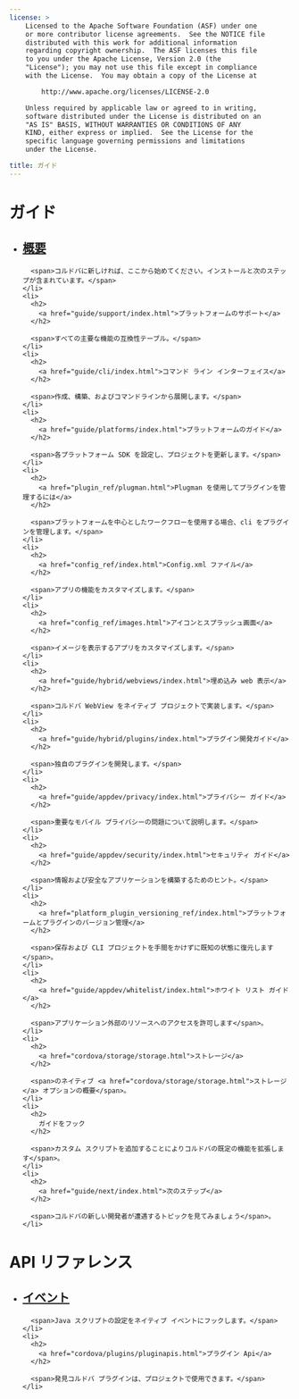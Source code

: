 ```yaml
---
license: >
    Licensed to the Apache Software Foundation (ASF) under one
    or more contributor license agreements.  See the NOTICE file
    distributed with this work for additional information
    regarding copyright ownership.  The ASF licenses this file
    to you under the Apache License, Version 2.0 (the
    "License"); you may not use this file except in compliance
    with the License.  You may obtain a copy of the License at

        http://www.apache.org/licenses/LICENSE-2.0

    Unless required by applicable law or agreed to in writing,
    software distributed under the License is distributed on an
    "AS IS" BASIS, WITHOUT WARRANTIES OR CONDITIONS OF ANY
    KIND, either express or implied.  See the License for the
    specific language governing permissions and limitations
    under the License.

title: ガイド
---
```


<div id="home">
  <h1>
    ガイド
  </h1>

  <ul>
    <li>
      <h2>
        <a href="guide/overview/index.html">概要</a>
      </h2>

      <span>コルドバに新しければ、ここから始めてください。インストールと次のステップが含まれています。</span>
    </li>
    <li>
      <h2>
        <a href="guide/support/index.html">プラットフォームのサポート</a>
      </h2>

      <span>すべての主要な機能の互換性テーブル。</span>
    </li>
    <li>
      <h2>
        <a href="guide/cli/index.html">コマンド ライン インターフェイス</a>
      </h2>

      <span>作成、構築、およびコマンドラインから展開します。</span>
    </li>
    <li>
      <h2>
        <a href="guide/platforms/index.html">プラットフォームのガイド</a>
      </h2>

      <span>各プラットフォーム SDK を設定し、プロジェクトを更新します。</span>
    </li>
    <li>
      <h2>
        <a href="plugin_ref/plugman.html">Plugman を使用してプラグインを管理するには</a>
      </h2>

      <span>プラットフォームを中心としたワークフローを使用する場合、cli をプラグインを管理します。</span>
    </li>
    <li>
      <h2>
        <a href="config_ref/index.html">Config.xml ファイル</a>
      </h2>

      <span>アプリの機能をカスタマイズします。</span>
    </li>
    <li>
      <h2>
        <a href="config_ref/images.html">アイコンとスプラッシュ画面</a>
      </h2>

      <span>イメージを表示するアプリをカスタマイズします。</span>
    </li>
    <li>
      <h2>
        <a href="guide/hybrid/webviews/index.html">埋め込み web 表示</a>
      </h2>

      <span>コルドバ WebView をネイティブ プロジェクトで実装します。</span>
    </li>
    <li>
      <h2>
        <a href="guide/hybrid/plugins/index.html">プラグイン開発ガイド</a>
      </h2>

      <span>独自のプラグインを開発します。</span>
    </li>
    <li>
      <h2>
        <a href="guide/appdev/privacy/index.html">プライバシー ガイド</a>
      </h2>

      <span>重要なモバイル プライバシーの問題について説明します。</span>
    </li>
    <li>
      <h2>
        <a href="guide/appdev/security/index.html">セキュリティ ガイド</a>
      </h2>

      <span>情報および安全なアプリケーションを構築するためのヒント。</span>
    </li>
    <li>
      <h2>
        <a href="platform_plugin_versioning_ref/index.html">プラットフォームとプラグインのバージョン管理</a>
      </h2>

      <span>保存および CLI プロジェクトを手間をかけずに既知の状態に復元します</span>。
    </li>
    <li>
      <h2>
        <a href="guide/appdev/whitelist/index.html">ホワイト リスト ガイド</a>
      </h2>

      <span>アプリケーション外部のリソースへのアクセスを許可します</span>。
    </li>
    <li>
      <h2>
        <a href="cordova/storage/storage.html">ストレージ</a>
      </h2>

      <span>のネイティブ <a href="cordova/storage/storage.html">ストレージ</a> オプションの概要</span>。
    </li>
    <li>
      <h2>
        ガイドをフック
      </h2>

      <span>カスタム スクリプトを追加することによりコルドバの既定の機能を拡張します</span>。
    </li>
    <li>
      <h2>
        <a href="guide/next/index.html">次のステップ</a>
      </h2>

      <span>コルドバの新しい開発者が遭遇するトピックを見てみましょう</span>。
    </li>
  </ul>

  <h1>
    API リファレンス
  </h1>

  <ul>
    <li>
      <h2>
        <a href="cordova/events/events.html">イベント</a>
      </h2>

      <span>Java スクリプトの設定をネイティブ イベントにフックします。</span>
    </li>
    <li>
      <h2>
        <a href="cordova/plugins/pluginapis.html">プラグイン Api</a>
      </h2>

      <span>発見コルドバ プラグインは、プロジェクトで使用できます。</span>
    </li>
  </ul>
</div>
